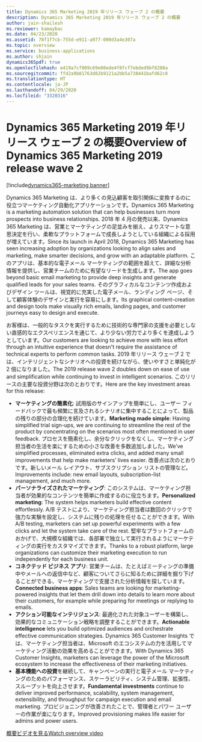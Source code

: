 ```yaml
---
title: Dynamics 365 Marketing 2019 年リリース ウェーブ 2 の概要
description: Dynamics 365 Marketing 2019 年リリース ウェーブ 2 の概要
author: jain-shailesh
ms.reviewer: kamaybac
ms.date: 04/23/2020
ms.assetid: 78f1f7cb-755d-e911-a977-000d3a4e307a
ms.topic: overview
ms.service: business-applications
ms.author: shjain
dynamics365pdf: true
ms.openlocfilehash: e419a7cf009c69e08ede4f8fcf7ebded9bf8208a
ms.sourcegitcommit: ffd2a9b81763d82b9121a2bb5a738441bafd62c8
ms.translationtype: HT
ms.contentlocale: ja-JP
ms.lasthandoff: 04/29/2020
ms.locfileid: "3320316"
---
```

# <a name="overview-of-dynamics-365-marketing-2019-release-wave-2"></a><span data-ttu-id="9fbec-103">Dynamics 365 Marketing 2019 年リリース ウェーブ 2 の概要</span><span class="sxs-lookup"><span data-stu-id="9fbec-103">Overview of Dynamics 365 Marketing 2019 release wave 2</span></span>
[!include[dynamics365-marketing banner](../includes/dynamics365-marketing.md)]

<!--overview start-->
<span data-ttu-id="9fbec-104">Dynamics 365 Marketing は、より多くの見込顧客を取引関係に変換するのに役立つマーケティング自動化アプリケーションです。</span><span class="sxs-lookup"><span data-stu-id="9fbec-104">Dynamics 365 Marketing is a marketing automation solution that can help businesses turn more prospects into business relationships.</span></span> <span data-ttu-id="9fbec-105">2018 年 4 月の発売以来、Dynamics 365 Marketing は、営業とマーケティングの足並みを揃え、よりスマートな意思決定を行い、柔軟なプラットフォームで成長しようとしている組織による採用が増えています。</span><span class="sxs-lookup"><span data-stu-id="9fbec-105">Since its launch in April 2018, Dynamics 365 Marketing has seen increasing adoption by organizations looking to align sales and marketing, make smarter decisions, and grow with an adaptable platform.</span></span> <span data-ttu-id="9fbec-106">このアプリは、基本的な電子メール マーケティングの範囲を超えて、詳細な分析情報を提供し、営業チームのために有望なリードを生成します。</span><span class="sxs-lookup"><span data-stu-id="9fbec-106">The app goes beyond basic email marketing to provide deep insights and generate qualified leads for your sales teams.</span></span> <span data-ttu-id="9fbec-107">そのグラフィカルなコンテンツ作成およびデザイン ツールは、視覚的に充実した電子メール、ランディング ページ、そして顧客体験のデザインと実行を容易にします。</span><span class="sxs-lookup"><span data-stu-id="9fbec-107">Its graphical content-creation and design tools make visually rich emails, landing pages, and customer journeys easy to design and execute.</span></span>

<span data-ttu-id="9fbec-108">お客様は、一般的なタスクを実行するために技術的な専門家の支援を必要としない直感的なエクスペリエンスを通じて、より少ない労力でより多くを達成しようとしています。</span><span class="sxs-lookup"><span data-stu-id="9fbec-108">Our customers are looking to achieve more with less effort through an intuitive experience that doesn't require the assistance of technical experts to perform common tasks.</span></span> <span data-ttu-id="9fbec-109">2019 年リリース ウェーブ 2 では、インテリジェントなシナリオへの投資を続けながら、使いやすさと単純化が 2 倍になりました。</span><span class="sxs-lookup"><span data-stu-id="9fbec-109">The 2019 release wave 2 doubles down on ease of use and simplification while continuing to invest in intelligent scenarios.</span></span> <span data-ttu-id="9fbec-110">このリリースの主要な投資分野は次のとおりです。</span><span class="sxs-lookup"><span data-stu-id="9fbec-110">Here are the key investment areas for this release:</span></span>

- <span data-ttu-id="9fbec-111">**マーケティングの簡素化**: 試用版のサインアップを簡単にし、ユーザー フィードバックで最も頻繁に言及されるシナリオに集中することによって、製品の残りの部分の合理化を続けています。</span><span class="sxs-lookup"><span data-stu-id="9fbec-111">**Marketing made simple**: Having simplified trial sign-ups, we are continuing to streamline the rest of the product by concentrating on the scenarios most often mentioned in user feedback.</span></span> <span data-ttu-id="9fbec-112">プロセスを簡素化し、余分なクリックをなくし、マーケティング担当者の生活を楽にするための小さな改善を多数追加しました。</span><span class="sxs-lookup"><span data-stu-id="9fbec-112">We’ve simplified processes, eliminated extra clicks, and added many small improvements that help make marketers’ lives easier.</span></span> <span data-ttu-id="9fbec-113">改善点は次のとおりです。新しいメール レイアウト、サブスクリプション リストの管理など。</span><span class="sxs-lookup"><span data-stu-id="9fbec-113">Improvements include: new email layouts, subscription-list management, and much more.</span></span>  
- <span data-ttu-id="9fbec-114">**パーソナライズされたマーケティング**: このシステムは、マーケティング担当者が効果的なコンテンツを簡単に作成するのに役立ちます。</span><span class="sxs-lookup"><span data-stu-id="9fbec-114">**Personalized marketing**: The system helps marketers build effective content effortlessly.</span></span> <span data-ttu-id="9fbec-115">A/B テストにより、マーケティング担当者は数回のクリックで強力な実験を設定し、システムに残りの処理を任せることができます。</span><span class="sxs-lookup"><span data-stu-id="9fbec-115">With A/B testing, marketers can set up powerful experiments with a few clicks and let the system take care of the rest.</span></span> <span data-ttu-id="9fbec-116">堅牢なプラットフォームのおかげで、大規模な組織では、各部署で独立して実行されるようにマーケティングの実行をカスタマイズできます。</span><span class="sxs-lookup"><span data-stu-id="9fbec-116">Thanks to a robust platform, large organizations can customize their marketing execution to run independently for each business unit.</span></span>
- <span data-ttu-id="9fbec-117">**コネクテッド ビジネス アプリ**: 営業チームは、たとえばミーティングの準備中やメールへの返信中など、顧客についてさらに知るために詳細を掘り下げることができる、マーケティングで支援された分析情報を探しています。</span><span class="sxs-lookup"><span data-stu-id="9fbec-117">**Connected business apps**: Sales teams are looking for marketing-powered insights that let them drill down into details to learn more about their customers, for example while preparing for meetings or replying to emails.</span></span>
- <span data-ttu-id="9fbec-118">**アクション可能なインテリジェンス**: 最適化された対象ユーザーを構築し、効果的なコミュニケーション戦略を調整することができます。</span><span class="sxs-lookup"><span data-stu-id="9fbec-118">**Actionable intelligence** lets you build optimized audiences and orchestrate effective communication strategies.</span></span> <span data-ttu-id="9fbec-119">Dynamics 365 Customer Insights では、マーケティング担当者は、Microsoft のエコシステムの力を活用してマーケティング活動の効果を高めることができます。</span><span class="sxs-lookup"><span data-stu-id="9fbec-119">With Dynamics 365 Customer Insights, marketers can leverage the power of the Microsoft ecosystem to increase the effectiveness of their marketing initiatives.</span></span> 
- <span data-ttu-id="9fbec-120">**基本機能への投資**を継続して、キャンペーンの実行と電子メール マーケティングのためのパフォーマンス、スケーラビリティ、システム管理、拡張性、スループットを向上させます。</span><span class="sxs-lookup"><span data-stu-id="9fbec-120">**Fundamental investments** continue to deliver improved performance, scalability, system management, extensibility, and throughput for campaign execution and email marketing.</span></span> <span data-ttu-id="9fbec-121">プロビジョニングが改善されたことで、管理者とパワー ユーザーの作業が楽になります。</span><span class="sxs-lookup"><span data-stu-id="9fbec-121">Improved provisioning makes life easier for admins and power users.</span></span>

[<span data-ttu-id="9fbec-122">概要ビデオを見る</span><span class="sxs-lookup"><span data-stu-id="9fbec-122">Watch overview video</span></span>](https://aka.ms/ROGM19RW2ROV)
<!--overview end-->
